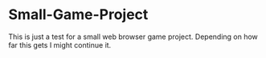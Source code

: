 # Small-Game-Project
This is just a test for a small web browser game project. Depending on how far this gets I might continue it.
